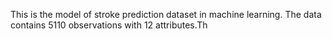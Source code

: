     This is the model of stroke prediction dataset in machine learning. The data contains 5110 observations with 12 attributes.Th
